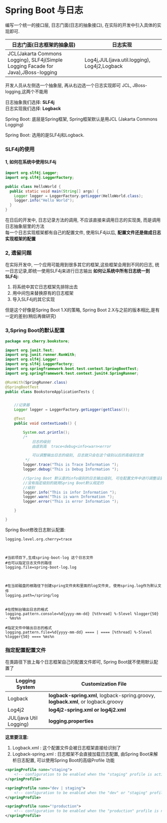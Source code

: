 # Spring Boot 与日志

编写一个统一的接口层, 日志门面(日志的抽象接口), 在实际的开发中引入具体的实现即可.


日志门面(日志框架的抽象层) | 日志实现
---------------------- | --------------------------
JCL(Jakarta Commons Logging), SLF4j(Simple Logging Facade for Java),JBoss-logging | Log4j,JUL(java.util.logging), Log4j2,Logback



开发人员从左侧选一个抽象层, 再从右边选一个日志实现即可
JCL, JBoss-logging,这两个不能用

日志抽象我们选择: **SLF4j** <br>
日志实现我们选择: **Logback**


Spring Boot: 底层是Spring框架, Spring框架默认是用JCL (Jakarta Commons Logging) <br>

Spring Boot: 选用的是SLF4j和Logback.

### SLF4j的使用
#### 1, 如何在系统中使用SLF4j
```java
import org.slf4j.Logger;
import org.slf4j.LoggerFactory;

public class HelloWorld {
  public static void main(String[] args) {
    Logger logger = LoggerFactory.getLogger(HelloWorld.class);
    logger.info("Hello World");
  }
}
```

在日后的开发中, 日志记录方法的调用, 不应该直接来调用日志的实现类, 而是调用日志抽象层里的方法<br>
每一个日志实现框架都有自己的配置文件, 使用SLF4j以后, **配置文件还是做成日志实现框架的配置**


### 2, 遗留问题
在实际开发中, 一个应用可能用到很多其它的框架,这些框架会用到不同的日志, 统一日志记录,即统一使用SLF4j来进行日志输出
**如何让系统中所有日志统一到SLF4j:** <br>
1. 将系统中其它日志框架先排除出去 <br>
2. 用中间包来替换原有的日志框架 <br>
3. 导入SLF4j的其它实现

但是这个好像是Spring Boot 1.X的策略, Spring Boot 2.X与之前的版本相比,是有一定的差别(稍后再做研究)


### 3,Spring Boot的默认配置
```java
package org.cherry.bookstore;

import org.junit.Test;
import org.junit.runner.RunWith;
import org.slf4j.Logger;
import org.slf4j.LoggerFactory;
import org.springframework.boot.test.context.SpringBootTest;
import org.springframework.test.context.junit4.SpringRunner;

@RunWith(SpringRunner.class)
@SpringBootTest
public class BookstoreApplicationTests {


	//记录器
	Logger logger = LoggerFactory.getLogger(getClass());

	@Test
	public void contextLoads() {

		System.out.println();
		/*
			日志的级别
			由底到高  trace<debug<info<warn<error

			可以调整输出日志的级别, 日志就只会在这个级别以后的高级别生效
		 */
		logger.trace("This is Trace Information ");
		logger.debug("This is Debug Information ");

		//Spring Boot 默认是的info级别的日志输出级别, 可在配置文件中进行调整设置,
		//没有指定级别的就用Spring Boot默认规定的
		//级别
		logger.info("This is infor Information ");
		logger.warn("This is warn Information ");
		logger.error("This is error Information ");

	}

}
```

Spring Boot修改日志默认配置:
```properties
logging.level.org.cherry=trace



#当前项目下,生成spring-boot-log 这个日志文件
#也可以指定日志文件的路径
logging.file=spring-boot-log.log



#在当前磁盘的根路径下创建spring文件夹和里面的log文件夹, 使用spring.log作为默认文件
logging.path=/spring/log


#在控制台输出日志的格式
logging.pattern.console=%d{yyyy-mm-dd} [%thread] %-5level %logger{50} - %ms%n

#指定文件中输出日志的格式
logging.pattern.file=%d{yyyy-mm-dd} ==== | ==== [%thread] %-5level %logger{50} ==== %ms%n
```


### 指定配置配置文件
在类路径下放上每个日志框架自己的配置文件即可, Spring Boot就不使用默认配置了

Logging System  | Customization File
----------------| --------------------------------
Logback         | **logback-spring.xml**, logback-spring.groovy, **logback.xml**, or logback.groovy
Log4j2          | **log4j2-spring.xml or log4j2.xml**
JUL(java Util Logging) | **logging.properties**


**这里要注意:** <br>
1. Logback.xml        : 这个配置文件会被日志框架直接给识别了
2. Logback-spring.xml : 日志框架不会直接加载日志配置, 由Spring Boot来解析日志配置, 可以使用Spring Boot的高级Profile
功能

```xml
<springProfile name="staging">
	<!-- configuration to be enabled when the "staging" profile is active -->
</springProfile>

<springProfile name="dev | staging">
	<!-- configuration to be enabled when the "dev" or "staging" profiles are active -->
</springProfile>

<springProfile name="!production">
	<!-- configuration to be enabled when the "production" profile is not active -->
</springProfile>
```
